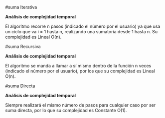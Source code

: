 #suma Iterativa

**Análisis de complejidad temporal**

El algoritmo recorre n pasos (indicado el número por el usuario) ya que usa un ciclo que va i = 1 hasta n, realizando una sumatoria desde 1 hasta n. Su complejidad es Lineal O(n).

#suma Recursiva

**Análisis de complejidad temporal**

El algoritmo se manda a llamar a sí mismo dentro de la función n veces (indicado el número por el usuario), por los que su complejidad es Lineal O(n).

#suma Directa

**Análisis de complejidad temporal**

Siempre realizará el mismo número de pasos para cualquier caso por ser suma directa, por lo que su complejidad es Constante O(1).
